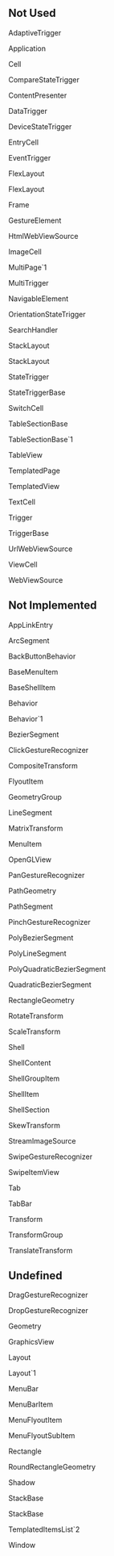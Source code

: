 ## Not Used

AdaptiveTrigger

Application

Cell

CompareStateTrigger

ContentPresenter

DataTrigger

DeviceStateTrigger

EntryCell

EventTrigger

FlexLayout

FlexLayout

Frame

GestureElement

HtmlWebViewSource

ImageCell

MultiPage`1

MultiTrigger

NavigableElement

OrientationStateTrigger

SearchHandler

StackLayout

StackLayout

StateTrigger

StateTriggerBase

SwitchCell

TableSectionBase

TableSectionBase`1

TableView

TemplatedPage

TemplatedView

TextCell

Trigger

TriggerBase

UrlWebViewSource

ViewCell

WebViewSource

## Not Implemented

AppLinkEntry

ArcSegment

BackButtonBehavior

BaseMenuItem

BaseShellItem

Behavior

Behavior`1

BezierSegment

ClickGestureRecognizer

CompositeTransform

FlyoutItem

GeometryGroup

LineSegment

MatrixTransform

MenuItem

OpenGLView

PanGestureRecognizer

PathGeometry

PathSegment

PinchGestureRecognizer

PolyBezierSegment

PolyLineSegment

PolyQuadraticBezierSegment

QuadraticBezierSegment

RectangleGeometry

RotateTransform

ScaleTransform

Shell

ShellContent

ShellGroupItem

ShellItem

ShellSection

SkewTransform

StreamImageSource

SwipeGestureRecognizer

SwipeItemView

Tab

TabBar

Transform

TransformGroup

TranslateTransform

## Undefined

DragGestureRecognizer

DropGestureRecognizer

Geometry

GraphicsView

Layout

Layout`1

MenuBar

MenuBarItem

MenuFlyoutItem

MenuFlyoutSubItem

Rectangle

RoundRectangleGeometry

Shadow

StackBase

StackBase

TemplatedItemsList`2

Window

